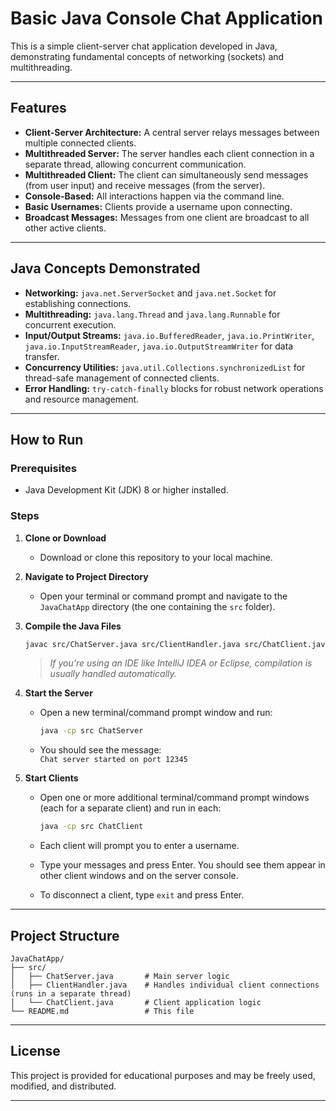 # Basic Java Console Chat Application

This is a simple client-server chat application developed in Java, demonstrating fundamental concepts of networking (sockets) and multithreading.

---

## Features

- **Client-Server Architecture:** A central server relays messages between multiple connected clients.
- **Multithreaded Server:** The server handles each client connection in a separate thread, allowing concurrent communication.
- **Multithreaded Client:** The client can simultaneously send messages (from user input) and receive messages (from the server).
- **Console-Based:** All interactions happen via the command line.
- **Basic Usernames:** Clients provide a username upon connecting.
- **Broadcast Messages:** Messages from one client are broadcast to all other active clients.

---

## Java Concepts Demonstrated

- **Networking:** `java.net.ServerSocket` and `java.net.Socket` for establishing connections.
- **Multithreading:** `java.lang.Thread` and `java.lang.Runnable` for concurrent execution.
- **Input/Output Streams:** `java.io.BufferedReader`, `java.io.PrintWriter`, `java.io.InputStreamReader`, `java.io.OutputStreamWriter` for data transfer.
- **Concurrency Utilities:** `java.util.Collections.synchronizedList` for thread-safe management of connected clients.
- **Error Handling:** `try-catch-finally` blocks for robust network operations and resource management.

---

## How to Run

### Prerequisites

- Java Development Kit (JDK) 8 or higher installed.

### Steps

1. **Clone or Download**
    - Download or clone this repository to your local machine.

2. **Navigate to Project Directory**
    - Open your terminal or command prompt and navigate to the `JavaChatApp` directory (the one containing the `src` folder).

3. **Compile the Java Files**

   ```sh
   javac src/ChatServer.java src/ClientHandler.java src/ChatClient.java
   ```

   > *If you're using an IDE like IntelliJ IDEA or Eclipse, compilation is usually handled automatically.*

4. **Start the Server**

    - Open a new terminal/command prompt window and run:

      ```sh
      java -cp src ChatServer
      ```

    - You should see the message:  
      `Chat server started on port 12345`

5. **Start Clients**

    - Open one or more additional terminal/command prompt windows (each for a separate client) and run in each:

      ```sh
      java -cp src ChatClient
      ```

    - Each client will prompt you to enter a username.
    - Type your messages and press Enter. You should see them appear in other client windows and on the server console.
    - To disconnect a client, type `exit` and press Enter.

---

## Project Structure

```
JavaChatApp/
├── src/
│   ├── ChatServer.java       # Main server logic
│   ├── ClientHandler.java    # Handles individual client connections (runs in a separate thread)
│   └── ChatClient.java       # Client application logic
└── README.md                 # This file
```

---

## License

This project is provided for educational purposes and may be freely used, modified, and distributed.

---